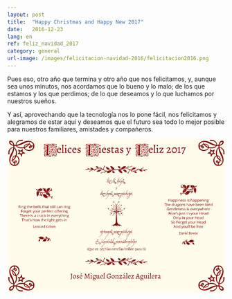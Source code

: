 ```yaml
---
layout: post
title:  "Happy Christmas and Happy New 2017"
date:   2016-12-23
lang: en
ref: feliz_navidad_2017
category: general
url-image: /images/felicitacion-navidad-2016/felicitacion2016.png
---
```


Pues eso, otro año que termina y otro año que nos felicitamos, y, aunque sea unos minutos, nos acordamos que lo bueno y lo malo; de los que estamos y los que perdimos; de lo que deseamos y lo que luchamos por nuestros sueños.

Y así, aprovechando que la tecnología nos lo pone fácil, nos felicitamos y alegramos de estar aquí y deseamos que el futuro sea todo lo mejor posible para nuestros familiares, amistades y compañeros.

<img src="/images/felicitacion-navidad-2016/felicitacion2016.jpg" style="display:block;margin-left:auto; margin-right:auto;" width="800px"/>

